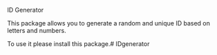 ID Generator

This package allows you to generate a random and unique ID based on letters and numbers.

To use it please install this package.# IDgenerator
